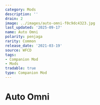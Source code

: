```yaml
---
category: Mods
description: ''
drain: 2
image: ../images/auto-omni-f0c9dc4323.jpg
last_updated: '2025-09-17'
name: Auto Omni
polarity: penjaga
rarity: Common
release_date: '2021-03-19'
source: WFCD
tags:
- Companion Mod
- Mods
tradable: true
type: Companion Mod
---
```


# Auto Omni

